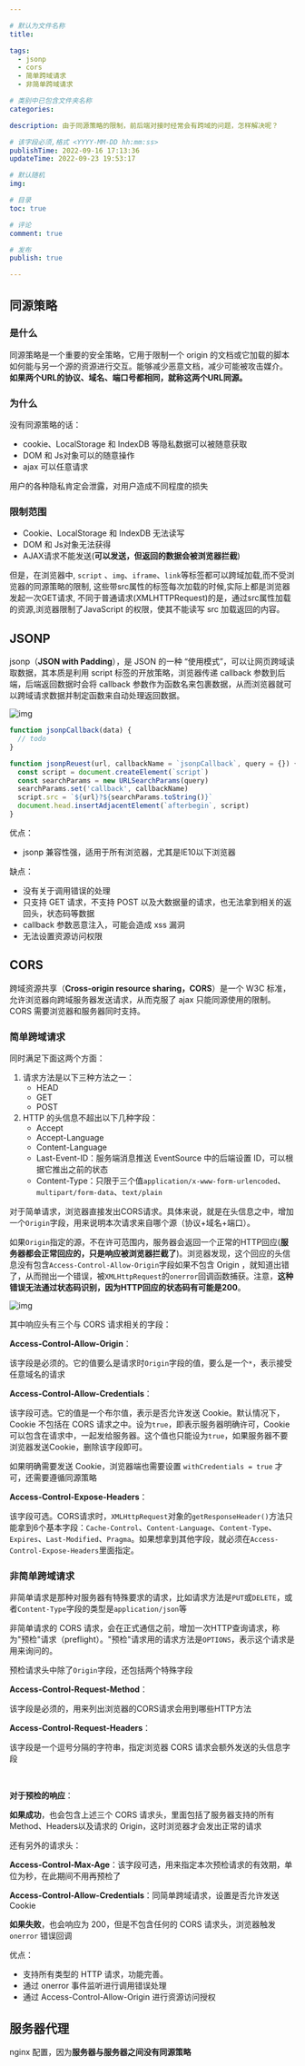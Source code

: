 ```yaml
---

# 默认为文件名称
title: 

tags:
  - jsonp
  - cors
  - 简单跨域请求
  - 非简单跨域请求

# 类别中已包含文件夹名称
categories:

description: 由于同源策略的限制，前后端对接时经常会有跨域的问题，怎样解决呢？

# 该字段必须,格式 <YYYY-MM-DD hh:mm:ss>
publishTime: 2022-09-16 17:13:36
updateTime: 2022-09-23 19:53:17

# 默认随机
img: 

# 目录
toc: true

# 评论
comment: true

# 发布
publish: true

---
```


## 同源策略

### 是什么

同源策略是一个重要的安全策略，它用于限制一个 origin 的文档或它加载的脚本如何能与另一个源的资源进行交互。能够减少恶意文档，减少可能被攻击媒介。 **如果两个URL的协议、域名、端口号都相同，就称这两个URL同源。**

### 为什么

没有同源策略的话：

- cookie、LocalStorage 和 IndexDB 等隐私数据可以被随意获取
- DOM 和 Js对象可以的随意操作
- ajax 可以任意请求

用户的各种隐私肯定会泄露，对用户造成不同程度的损失

### 限制范围

- Cookie、LocalStorage 和 IndexDB 无法读写
- DOM 和 Js对象无法获得
- AJAX请求不能发送(**可以发送，但返回的数据会被浏览器拦截**)

但是，在浏览器中, `script` 、`img`、`iframe`、`link`等标签都可以跨域加载,而不受浏览器的同源策略的限制, 这些带src属性的标签每次加载的时候,实际上都是浏览器发起一次GET请求, 不同于普通请求(XMLHTTPRequest)的是，通过src属性加载的资源,浏览器限制了JavaScript 的权限，使其不能读写 src 加载返回的内容。


## JSONP

jsonp（**JSON with Padding**），是 JSON 的一种 “使用模式”，可以让网页跨域读取数据，其本质是利用 script 标签的开放策略，浏览器传递 callback 参数到后端，后端返回数据时会将 callback 参数作为函数名来包裹数据，从而浏览器就可以跨域请求数据并制定函数来自动处理返回数据。

![img](./imgs/6802914fd3054edd90e84f757ea063bc.png)

```js
function jsonpCallback(data) {
  // todo
}

function jsonpReuest(url, callbackName = `jsonpCallback`, query = {}) {
  const script = document.createElement(`script`)
  const searchParams = new URLSearchParams(query)
  searchParams.set('callback', callbackName)
  script.src = `${url}?${searchParams.toString()}`
  document.head.insertAdjacentElement(`afterbegin`, script)
}
```

优点：

- jsonp 兼容性强，适用于所有浏览器，尤其是IE10以下浏览器

缺点：

- 没有关于调用错误的处理
- 只支持 GET 请求，不支持 POST 以及大数据量的请求，也无法拿到相关的返回头，状态码等数据
- callback 参数恶意注入，可能会造成 xss 漏洞
- 无法设置资源访问权限

## CORS

跨域资源共享（**Cross-origin resource sharing，CORS**）是一个 W3C 标准，允许浏览器向跨域服务器发送请求，从而克服了 ajax 只能同源使用的限制。CORS 需要浏览器和服务器同时支持。



### 简单跨域请求

同时满足下面这两个方面：

1. 请求方法是以下三种方法之一：
   - HEAD
   - GET
   - POST
2. HTTP 的头信息不超出以下几种字段：
   - Accept
   - Accept-Language
   - Content-Language
   - Last-Event-ID：服务端消息推送 EventSource 中的后端设置 ID，可以根据它推出之前的状态
   - Content-Type：只限于三个值`application/x-www-form-urlencoded`、`multipart/form-data`、`text/plain`

对于简单请求，浏览器直接发出CORS请求。具体来说，就是在头信息之中，增加一个`Origin`字段，用来说明本次请求来自哪个源（协议+域名+端口）。

如果`Origin`指定的源，不在许可范围内，服务器会返回一个正常的HTTP回应(**服务器都会正常回应的，只是响应被浏览器拦截了**)。浏览器发现，这个回应的头信息没有包含`Access-Control-Allow-Origin`字段如果不包含 Origin ，就知道出错了，从而抛出一个错误，被`XMLHttpRequest`的`onerror`回调函数捕获。注意，**这种错误无法通过状态码识别，因为HTTP回应的状态码有可能是200**。

![img](./imgs/a82f7ef1fad24856be0f9b503671428d.png)

其中响应头有三个与 CORS 请求相关的字段：

**Access-Control-Allow-Origin**：

该字段是必须的。它的值要么是请求时`Origin`字段的值，要么是一个`*`，表示接受任意域名的请求

**Access-Control-Allow-Credentials**：

该字段可选。它的值是一个布尔值，表示是否允许发送 Cookie。默认情况下，Cookie 不包括在 CORS 请求之中。设为`true`，即表示服务器明确许可，Cookie 可以包含在请求中，一起发给服务器。这个值也只能设为`true`，如果服务器不要浏览器发送Cookie，删除该字段即可。

如果明确需要发送 Cookie，浏览器端也需要设置 `withCredentials = true` 才可，还需要遵循同源策略

**Access-Control-Expose-Headers**：

该字段可选。CORS请求时，`XMLHttpRequest`对象的`getResponseHeader()`方法只能拿到6个基本字段：`Cache-Control`、`Content-Language`、`Content-Type`、`Expires`、`Last-Modified`、`Pragma`。如果想拿到其他字段，就必须在`Access-Control-Expose-Headers`里面指定。



### 非简单跨域请求

非简单请求是那种对服务器有特殊要求的请求，比如请求方法是`PUT`或`DELETE`，或者`Content-Type`字段的类型是`application/json`等

非简单请求的 CORS 请求，会在正式通信之前，增加一次HTTP查询请求，称为"预检"请求（preflight）。"预检"请求用的请求方法是`OPTIONS`，表示这个请求是用来询问的。

预检请求头中除了`Origin`字段，还包括两个特殊字段

**Access-Control-Request-Method**：

该字段是必须的，用来列出浏览器的CORS请求会用到哪些HTTP方法

**Access-Control-Request-Headers**：

该字段是一个逗号分隔的字符串，指定浏览器 CORS 请求会额外发送的头信息字段

<br />

**对于预检的响应**：

**如果成功**，也会包含上述三个 CORS 请求头，里面包括了服务器支持的所有 Method、Headers以及请求的 Origin，这时浏览器才会发出正常的请求

还有另外的请求头：

**Access-Control-Max-Age**：该字段可选，用来指定本次预检请求的有效期，单位为秒，在此期间不用再预检了

**Access-Control-Allow-Credentials**：同简单跨域请求，设置是否允许发送 Cookie



**如果失败**，也会响应为 200，但是不包含任何的 CORS 请求头，浏览器触发 `onerror` 错误回调





优点：

- 支持所有类型的 HTTP 请求，功能完善。
- 通过 onerror 事件监听进行调用错误处理
- 通过 Access-Control-Allow-Origin 进行资源访问授权



## 服务器代理

nginx 配置，因为**服务器与服务器之间没有同源策略**




















